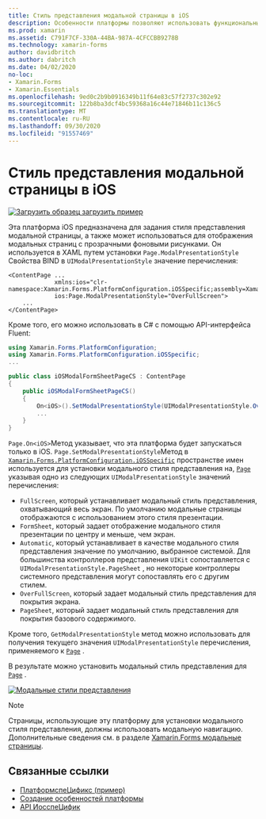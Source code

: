```yaml
---
title: Стиль представления модальной страницы в iOS
description: Особенности платформы позволяют использовать функциональные возможности, доступные только на определенной платформе, без реализации пользовательских модулей подготовки отчетов или эффектов. В этой статье объясняется, как использовать конкретную платформу iOS для установки стиля представления модальной страницы.
ms.prod: xamarin
ms.assetid: C791F7CF-330A-44BA-987A-4CFCCBB9278B
ms.technology: xamarin-forms
author: davidbritch
ms.author: dabritch
ms.date: 04/02/2020
no-loc:
- Xamarin.Forms
- Xamarin.Essentials
ms.openlocfilehash: 9ed0c2b9b0916349b11f64e83c57f2737c302e92
ms.sourcegitcommit: 122b8ba3dcf4bc59368a16c44e71846b11c136c5
ms.translationtype: MT
ms.contentlocale: ru-RU
ms.lasthandoff: 09/30/2020
ms.locfileid: "91557469"
---
```

# <a name="modal-page-presentation-style-on-ios"></a>Стиль представления модальной страницы в iOS

[![Загрузить образец](~/media/shared/download.png) загрузить пример](https://docs.microsoft.com/samples/xamarin/xamarin-forms-samples/userinterface-platformspecifics)

Эта платформа iOS предназначена для задания стиля представления модальной страницы, а также может использоваться для отображения модальных страниц с прозрачными фоновыми рисунками. Он используется в XAML путем установки `Page.ModalPresentationStyle` Свойства BIND в `UIModalPresentationStyle` значение перечисления:

```xaml
<ContentPage ...
             xmlns:ios="clr-namespace:Xamarin.Forms.PlatformConfiguration.iOSSpecific;assembly=Xamarin.Forms.Core"
             ios:Page.ModalPresentationStyle="OverFullScreen">
    ...
</ContentPage>
```

Кроме того, его можно использовать в C# с помощью API-интерфейса Fluent:

```csharp
using Xamarin.Forms.PlatformConfiguration;
using Xamarin.Forms.PlatformConfiguration.iOSSpecific;
...

public class iOSModalFormSheetPageCS : ContentPage
{
    public iOSModalFormSheetPageCS()
    {
        On<iOS>().SetModalPresentationStyle(UIModalPresentationStyle.OverFullScreen);
        ...
    }
}
```

`Page.On<iOS>`Метод указывает, что эта платформа будет запускаться только в iOS. `Page.SetModalPresentationStyle`Метод в [`Xamarin.Forms.PlatformConfiguration.iOSSpecific`](xref:Xamarin.Forms.PlatformConfiguration.iOSSpecific) пространстве имен используется для установки модального стиля представления на, [`Page`](xref:Xamarin.Forms.Page) указывая одно из следующих `UIModalPresentationStyle` значений перечисления:

- `FullScreen`, который устанавливает модальный стиль представления, охватывающий весь экран. По умолчанию модальные страницы отображаются с использованием этого стиля презентации.
- `FormSheet`, который задает отображение модального стиля презентации по центру и меньше, чем экран.
- `Automatic`, который устанавливает в качестве модального стиля представления значение по умолчанию, выбранное системой. Для большинства контроллеров представления `UIKit` сопоставляется с `UIModalPresentationStyle.PageSheet` , но некоторые контроллеры системного представления могут сопоставлять его с другим стилем.
- `OverFullScreen`, который задает модальный стиль представления для покрытия экрана.
- `PageSheet`, который задает модальный стиль представления для покрытия базового содержимого.

Кроме того, `GetModalPresentationStyle` метод можно использовать для получения текущего значения `UIModalPresentationStyle` перечисления, применяемого к [`Page`](xref:Xamarin.Forms.Page) .

В результате можно установить модальный стиль представления для [`Page`](xref:Xamarin.Forms.Page) .

[![Модальные стили представления](page-presentation-style-images/modal-presentation-style-small.png)](page-presentation-style-images/modal-presentation-style-large.png#lightbox "Модальные стили представления")

> [!NOTE]
> Страницы, использующие эту платформу для установки модального стиля представления, должны использовать модальную навигацию. Дополнительные сведения см. в разделе [ Xamarin.Forms модальные страницы](~/xamarin-forms/app-fundamentals/navigation/modal.md).

## <a name="related-links"></a>Связанные ссылки

- [ПлатформспеЦификс (пример)](/samples/xamarin/xamarin-forms-samples/userinterface-platformspecifics)
- [Создание особенностей платформы](~/xamarin-forms/platform/platform-specifics/index.md#creating-platform-specifics)
- [API ИосспеЦифик](xref:Xamarin.Forms.PlatformConfiguration.iOSSpecific)